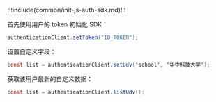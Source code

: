 !!!include(common/init-js-auth-sdk.md)!!!

首先使用用户的 token 初始化 SDK：

```java
authenticationClient.setToken("ID_TOKEN");
```

设置自定义字段：

```java
const list = authenticationClient.setUdv('school', '华中科技大学');
```

获取该用户最新的自定义数据：

```java
const list = authenticationClient.listUdv();
```